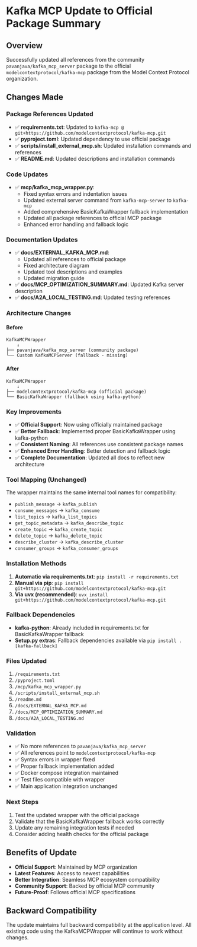 # Kafka MCP Update to Official Package Summary

## Overview
Successfully updated all references from the community `pavanjava/kafka_mcp_server` package to the official `modelcontextprotocol/kafka-mcp` package from the Model Context Protocol organization.

## Changes Made

### Package References Updated
- ✅ **requirements.txt**: Updated to `kafka-mcp @ git+https://github.com/modelcontextprotocol/kafka-mcp.git`
- ✅ **pyproject.toml**: Updated dependency to use official package
- ✅ **scripts/install_external_mcp.sh**: Updated installation commands and references
- ✅ **README.md**: Updated descriptions and installation commands

### Code Updates
- ✅ **mcp/kafka_mcp_wrapper.py**: 
  - Fixed syntax errors and indentation issues
  - Updated external server command from `kafka-mcp-server` to `kafka-mcp`
  - Added comprehensive BasicKafkaWrapper fallback implementation
  - Updated all package references to official MCP package
  - Enhanced error handling and fallback logic

### Documentation Updates
- ✅ **docs/EXTERNAL_KAFKA_MCP.md**: 
  - Updated all references to official package
  - Fixed architecture diagram
  - Updated tool descriptions and examples
  - Updated migration guide
- ✅ **docs/MCP_OPTIMIZATION_SUMMARY.md**: Updated Kafka server description
- ✅ **docs/A2A_LOCAL_TESTING.md**: Updated testing references

### Architecture Changes

#### Before
```
KafkaMCPWrapper
    ↓
├── pavanjava/kafka_mcp_server (community package)
└── Custom KafkaMCPServer (fallback - missing)
```

#### After
```
KafkaMCPWrapper  
    ↓
├── modelcontextprotocol/kafka-mcp (official package)
└── BasicKafkaWrapper (fallback using kafka-python)
```

### Key Improvements
- ✅ **Official Support**: Now using officially maintained package
- ✅ **Better Fallback**: Implemented proper BasicKafkaWrapper using kafka-python
- ✅ **Consistent Naming**: All references use consistent package names
- ✅ **Enhanced Error Handling**: Better detection and fallback logic
- ✅ **Complete Documentation**: Updated all docs to reflect new architecture

### Tool Mapping (Unchanged)
The wrapper maintains the same internal tool names for compatibility:
- `publish_message` → `kafka_publish`
- `consume_messages` → `kafka_consume`
- `list_topics` → `kafka_list_topics`
- `get_topic_metadata` → `kafka_describe_topic`
- `create_topic` → `kafka_create_topic`
- `delete_topic` → `kafka_delete_topic`
- `describe_cluster` → `kafka_describe_cluster`
- `consumer_groups` → `kafka_consumer_groups`

### Installation Methods
1. **Automatic via requirements.txt**: `pip install -r requirements.txt`
2. **Manual via pip**: `pip install git+https://github.com/modelcontextprotocol/kafka-mcp.git`
3. **Via uvx (recommended)**: `uvx install git+https://github.com/modelcontextprotocol/kafka-mcp.git`

### Fallback Dependencies
- **kafka-python**: Already included in requirements.txt for BasicKafkaWrapper fallback
- **Setup.py extras**: Fallback dependencies available via `pip install .[kafka-fallback]`

### Files Updated
1. `/requirements.txt`
2. `/pyproject.toml`  
3. `/mcp/kafka_mcp_wrapper.py`
4. `/scripts/install_external_mcp.sh`
5. `/readme.md`
6. `/docs/EXTERNAL_KAFKA_MCP.md`
7. `/docs/MCP_OPTIMIZATION_SUMMARY.md`
8. `/docs/A2A_LOCAL_TESTING.md`

### Validation
- ✅ No more references to `pavanjava/kafka_mcp_server`
- ✅ All references point to `modelcontextprotocol/kafka-mcp`
- ✅ Syntax errors in wrapper fixed
- ✅ Proper fallback implementation added
- ✅ Docker compose integration maintained
- ✅ Test files compatible with wrapper
- ✅ Main application integration unchanged

### Next Steps
1. Test the updated wrapper with the official package
2. Validate that the BasicKafkaWrapper fallback works correctly
3. Update any remaining integration tests if needed
4. Consider adding health checks for the official package

## Benefits of Update
- **Official Support**: Maintained by MCP organization
- **Latest Features**: Access to newest capabilities
- **Better Integration**: Seamless MCP ecosystem compatibility  
- **Community Support**: Backed by official MCP community
- **Future-Proof**: Follows official MCP specifications

## Backward Compatibility
The update maintains full backward compatibility at the application level. All existing code using the KafkaMCPWrapper will continue to work without changes.
